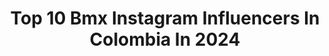 ---
title: Top 10 Bmx Instagram Influencers In Colombia In 2024
description: >-
  Find top bmx Instagram influencers in Colombia in 2024. Most popular hashtags: #bmx #bmxcolombia #tbt #bmxfreestyle.
platform: Instagram
hits: 14
text_top: Discover the best Instagram profiles on inBeat.
text_bottom: Our database has 14 Instagram influencers like this in Colombia for you to collaborate.
profiles:
  - username: "hellendelaossa12"
    fullname: >-
      Hellennn🚲✈
    bio: >-
      BMX 📍 Sincelejo🇨🇴. Pertenezco al club @adiccionbmx 🤟🏻❤️ Mi team es @housebmx 🚲
    location: "Colombia"
    followers: 3768
    engagement: 1999
    commentsToLikes: 0.068528
    id: ck8t40fcx54lg0j78q57wamjx
    verified: false
    hashtags: "#bmxcolombia, #bmxstreet, #bmxgirl, #bmxfamily"
  - username: "agu.aka.te"
    fullname: >-
      Agustin Muñoz
    bio: >-
      🇦🇷 BMX🇪🇨 @comercialluz_enemy 🧞‍♂️ @eightiesbikeco 🚲 @awanutrition🍹 @congabmx 🎽@cbdecuadormayu🧪 @brzrhd ⚙️ @valkiriaprotecc🥊 @_undergrind 💥
    location: "Colombia"
    followers: 4140
    engagement: 1571
    commentsToLikes: 0.046843
    id: ck5q9f4mnat2w0i11jg78u935
    verified: false
    hashtags: "#warlock, #bmx, #brzrhd, #undergbmx"
  - username: "bmx_queensaray"
    fullname: >-
      WENCHY 💜
    bio: >-
      Bmx Freestyle 🇨🇴COL 17yo @redbullcol @energymacondicionamiento @artlabccp @sand_shoes11 @ingeniocarmelita @piratebmx @middentalcol @shieldprotectives
    location: "Colombia"
    followers: 9373
    engagement: 735
    commentsToLikes: 0.020886
    id: ck5cezg26m0ug0i11y69nds2a
    verified: false
    hashtags: "#love, #bmx, #bowl, #bmxcolombia"
  - username: "andreaescobarbmx"
    fullname: >-
      Andrea Escobar Yepes
    bio: >-
      -Corredora de BMX- Viviendo mi propio sueño 🔥A FUEGO🔥 #127🚲 ☞ 24🇨🇴🚀🎵 📍Medellín, Colombia
    location: "Colombia"
    followers: 34136
    engagement: 450
    commentsToLikes: 0.020785
    id: ck0w69v9g7k550i190ulx6oau
    verified: false
    hashtags: "#rumboalacima, #1family, #afuego, #hwpo"
  - username: "tincastro19"
    fullname: >-
      TIN
    bio: >-
      • Alto rendimiento para tu vida • Speaker Motivacional • Deportista Olímpico y Campeón Mundial de BMX • Finalista Desafío SH • Contrataciones 👇🏼
    location: "Colombia"
    followers: 388608
    engagement: 70
    commentsToLikes: 0.012862
    id: ck5cg5vh8o7qk0i11yq1nz6yg
    verified: true
    hashtags: "#pwronline, #pwrparatodos, #movimiento, #tbt"
  - username: "mutantybikeco"
    fullname: >-
      MUTANTY BIKE CO ®
    bio: >-
      MARCA DE PARTES Y ACCESORIOS PARA BMX . 🔽🔽🔽COMPRA ONLINE AQUÍ🔽🔽🔽
    location: "Colombia"
    followers: 20254
    engagement: 300
    commentsToLikes: 0.017596
    id: ck5ceziysm10l0i11u59pq75b
    verified: false
    hashtags: "#barcelombia, #street, #bmx, #mutanty"
  - username: "okendobmx"
    fullname: >-
      Carlos Oquendo
    bio: >-
      BMX Olympic medalist Bike travelPads store 👉 💥@okendoshop💥 Father of Luciana, Emmanuel, Jerónimo and married wt @manu_zuluaga #papasdealtorendimiento
    location: "Colombia"
    followers: 51039
    engagement: 107
    commentsToLikes: 0.016361
    id: ck5pwqmkho3t20i11ykuih4sk
    verified: true
    hashtags: "#quedateencasa, #papasdealtorendimiento, #1haceladiferencia, #tafcolombia"
  - username: "lizsurley_bmx_"
    fullname: >-
      ✌🏼L I C H U⚡️
    bio: >-
      🇨🇴 📍C O L - BUGA RedBull Athlete 🏆 🗺 17 yo @redbullcol🐂Gives You Wings!
    location: "Colombia"
    followers: 12482
    engagement: 859
    commentsToLikes: 0.027765
    id: ck0w0dybvdpi00i19hbxwfkfv
    verified: false
    hashtags: "#stylo, #allday, #bowl, #soymid"
  - username: "robinmezabmx"
    fullname: >-
      ROBIN MEZA 🇨🇴
    bio: >-
      B M X ✌🏻✨🖤 Deportista del Año Departamental Masculino 🏆🚲🇨🇴
    location: "Colombia"
    followers: 3408
    engagement: 1515
    commentsToLikes: 0.052340
    id: ck6ue4eqjors20j713va7jv7l
    verified: false
    hashtags: "#ride, #talentosmedellin, #bmx, #colombia"
  - username: "fernapinillos"
    fullname: >-
      fernando pinillos
    bio: >-
      🇨🇴-🇪🇨-🇪🇸-🇫🇷 Twitter - @fernapinillos @mutantybikeco 🚲 @rideandbeerbmx 🍻 @fucking.sock 🧦 @clantcrew #monsterenergyco ⬇️BARCELOMBIA⬇️
    location: "Colombia"
    followers: 12035
    engagement: 398
    commentsToLikes: 0.045972
    id: ck8szhmylohe40j78836yfem3
    verified: false
    hashtags: "#bmxisfun, #chillsnotskills, #bike, #bmx"
---
